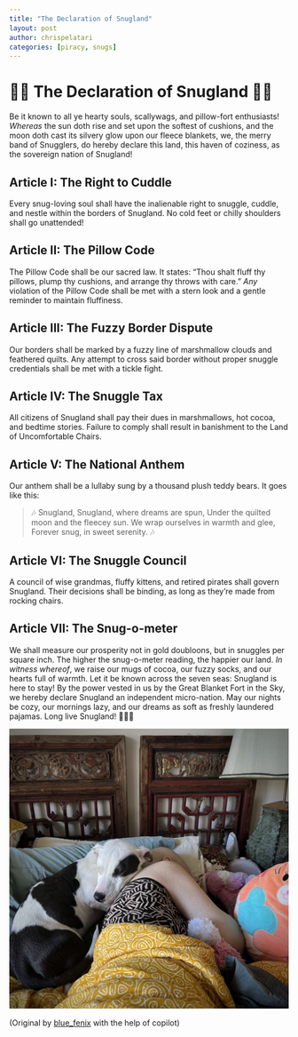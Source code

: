 ```yaml
---
title: "The Declaration of Snugland"
layout: post
author: chrispelatari
categories: [piracy, snugs]
---
```


# 🏴‍☠️ The Declaration of Snugland 🏴‍☠️

Be it known to all ye hearty souls, scallywags, and pillow-fort enthusiasts!
*Whereas* the sun doth rise and set upon the softest of cushions, and the moon doth cast its silvery glow upon our fleece blankets, we, the merry band of Snugglers, do hereby declare this land, this haven of coziness, as the sovereign nation of Snugland!
## Article I: The Right to Cuddle
Every snug-loving soul shall have the inalienable right to snuggle, cuddle, and nestle within the borders of Snugland. No cold feet or chilly shoulders shall go unattended!
## Article II: The Pillow Code
The Pillow Code shall be our sacred law. It states: “Thou shalt fluff thy pillows, plump thy cushions, and arrange thy throws with care.”
*Any* violation of the Pillow Code shall be met with a stern look and a gentle reminder to maintain fluffiness.
## Article III: The Fuzzy Border Dispute
Our borders shall be marked by a fuzzy line of marshmallow clouds and feathered quilts. Any attempt to cross said border without proper snuggle credentials shall be met with a tickle fight.
## Article IV: The Snuggle Tax
All citizens of Snugland shall pay their dues in marshmallows, hot cocoa, and bedtime stories. Failure to comply shall result in banishment to the Land of Uncomfortable Chairs.
## Article V: The National Anthem
Our anthem shall be a lullaby sung by a thousand plush teddy bears. It goes like this:
> 🎶 Snugland, Snugland, where dreams are spun,
> Under the quilted moon and the fleecey sun.
> We wrap ourselves in warmth and glee,
> Forever snug, in sweet serenity. 🎶

## Article VI: The Snuggle Council
A council of wise grandmas, fluffy kittens, and retired pirates shall govern Snugland. Their decisions shall be binding, as long as they’re made from rocking chairs.
## Article VII: The Snug-o-meter
We shall measure our prosperity not in gold doubloons, but in snuggles per square inch. The higher the snug-o-meter reading, the happier our land.
*In witness whereof*, we raise our mugs of cocoa, our fuzzy socks, and our hearts full of warmth. Let it be known across the seven seas: Snugland is here to stay!
By the power vested in us by the Great Blanket Fort in the Sky, we hereby declare Snugland an independent micro-nation. May our nights be cozy, our mornings lazy, and our dreams as soft as freshly laundered pajamas.
Long live Snugland! 🌟🛌🌙

![The Soveriegn Nation of Snugland](/assets/images/the_soveriegn_nation_of_snugland.jpeg "A black and white dog curled up with a person on a bed with patterned bedding, surrounded by pillows")


(Original by [blue_fenix](https://hachyderm.io/@blue_fenix/111954702195089282) with the help of copilot)
